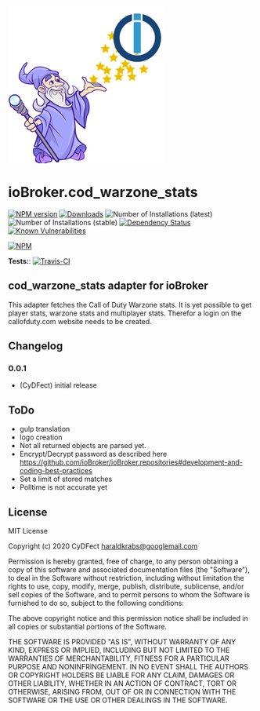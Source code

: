 ![Logo](admin/cod_warzone_stats.png)
# ioBroker.cod_warzone_stats

[![NPM version](http://img.shields.io/npm/v/iobroker.cod_warzone_stats.svg)](https://www.npmjs.com/package/iobroker.cod_warzone_stats)
[![Downloads](https://img.shields.io/npm/dm/iobroker.cod_warzone_stats.svg)](https://www.npmjs.com/package/iobroker.cod_warzone_stats)
![Number of Installations (latest)](http://iobroker.live/badges/cod_warzone_stats-installed.svg)
![Number of Installations (stable)](http://iobroker.live/badges/cod_warzone_stats-stable.svg)
[![Dependency Status](https://img.shields.io/david/CyDFect/iobroker.cod_warzone_stats.svg)](https://david-dm.org/CyDFect/iobroker.cod_warzone_stats)
[![Known Vulnerabilities](https://snyk.io/test/github/CyDFect/ioBroker.cod_warzone_stats/badge.svg)](https://snyk.io/test/github/CyDFect/ioBroker.cod_warzone_stats)

[![NPM](https://nodei.co/npm/iobroker.cod_warzone_stats.png?downloads=true)](https://nodei.co/npm/iobroker.cod_warzone_stats/)

**Tests:**: [![Travis-CI](http://img.shields.io/travis/CyDFect/ioBroker.cod_warzone_stats/master.svg)](https://travis-ci.org/CyDFect/ioBroker.cod_warzone_stats)

## cod_warzone_stats adapter for ioBroker

This adapter fetches the Call of Duty Warzone stats.
It is yet possible to get player stats, warzone stats and multiplayer stats.
Therefor a login on the callofduty.com website needs to be created.

## Changelog

### 0.0.1
* (CyDFect) initial release

## ToDo
- gulp translation
- logo creation
- Not all returned objects are parsed yet.
- Encrypt/Decrypt password as described here https://github.com/ioBroker/ioBroker.repositories#development-and-coding-best-practices
- Set a limit of stored matches
- Polltime is not accurate yet

## License
MIT License

Copyright (c) 2020 CyDFect <haraldkrabs@googlemail.com>

Permission is hereby granted, free of charge, to any person obtaining a copy
of this software and associated documentation files (the "Software"), to deal
in the Software without restriction, including without limitation the rights
to use, copy, modify, merge, publish, distribute, sublicense, and/or sell
copies of the Software, and to permit persons to whom the Software is
furnished to do so, subject to the following conditions:

The above copyright notice and this permission notice shall be included in all
copies or substantial portions of the Software.

THE SOFTWARE IS PROVIDED "AS IS", WITHOUT WARRANTY OF ANY KIND, EXPRESS OR
IMPLIED, INCLUDING BUT NOT LIMITED TO THE WARRANTIES OF MERCHANTABILITY,
FITNESS FOR A PARTICULAR PURPOSE AND NONINFRINGEMENT. IN NO EVENT SHALL THE
AUTHORS OR COPYRIGHT HOLDERS BE LIABLE FOR ANY CLAIM, DAMAGES OR OTHER
LIABILITY, WHETHER IN AN ACTION OF CONTRACT, TORT OR OTHERWISE, ARISING FROM,
OUT OF OR IN CONNECTION WITH THE SOFTWARE OR THE USE OR OTHER DEALINGS IN THE
SOFTWARE.
